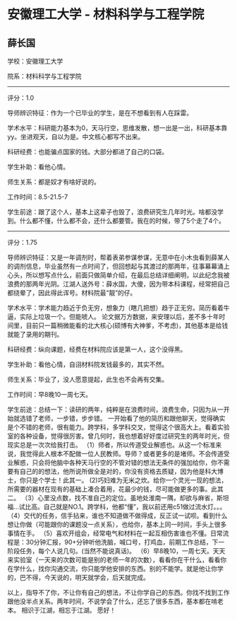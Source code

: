 # 安徽理工大学 - 材料科学与工程学院

## 薛长国

学校：安徽理工大学

院系：材料科学与工程学院

* * *

评分：1.0

导师辨识特征：作为一个已毕业的学生，是在不想看到有人在踩雷。

学术水平：科研能力基本为0，天马行空，思维发散，想一出是一出，科研基本靠yy。坐进观天，自以为是。中文核心都写不出来。

科研经费：也能骗点国家的钱。大部分都进了自己的口袋。

学生补助：看他心情。

师生关系：都是奴才有啥好说的。

工作时间：8.5-21.5-7

学生前途：跟了这个人，基本上这辈子也毁了，浪费研究生几年时光。啥都没学到。什么都不懂，什么都不会，还什么都要管。我在的时候，带了5个走了4个。

* * *

评分：1.75

导师辨识特征：又是一年调剂时，帮着表弟参谋参谋，无意中在小木虫看到薛某人的调剂信息，毕业虽然有一点时间了，但回想起与其渡过的那两年，往事幕幕涌上心头，所以想写点什么，前面只做简单介绍，在最后总结详细阐明，以此纪念我被浪费的那两年光阴。江湖人送外号：薛水国，大傻，因为带本科课程，经常把自己都绕晕了，因此得此诨号。材料院最“靓”的仔。

学术水平：学术能力趋近于负无穷，想象力（瞎几把想）趋于正无穷。简历看着牛逼，实际上垃圾一个。但能唬人。
论文据万方数据，来安理以后，差不多十年时间里，目前只一篇稍微能看的北大核心(硕博有大神爹，不考虑)，其他基本是给钱就能了录用的期刊。

科研经费：纵向课题，经费在材料院应该是第一人，这个没得黑。

学生补助：看他心情，自诩材料院发钱最多的，其实不然。

师生关系：毕业了，没人愿意提起，此生也不会再有交集。

工作时间：早8晚10一周七天。

学生前途：总结一下：读研的两年，纯粹是在浪费时间，浪费生命，只因为从一开始就选错了老师，一步错，步步错。
一开始看了他的简历和跟他聊天，觉得确实是个不错的老师，很有能力。跨学科，多学科交叉，觉得这个很高大上。看着实验室的各种设备，觉得很厉害。曾几何时，我也想着好好度过研究生的两年时光，但现实总是一次次给我打击。
（1）师者，所以传道受业解惑也。从这一个标准来说，我觉得此人根本不配做一位人民教师。导师？或者更多的是堵师。不会传道受业解惑，只会将他脑中各种天马行空的不管对错的想法无条件的强加给你，你不需要有自己的的想法，他所说所做全是对的，你没有资格去质疑，因为他是科大博士，你只是个学士！此其一。
(2)巧妇难为无米之炊。给你一个灵光一现的想法，所需要的器材在现有的基础上凑合着用，花最少的钱，尽可能做更多的事。此其二。
（3）心里没点数，找不准自己的定位。虽地处淮南一隅，却欲与麻省，斯坦福...试比高。自己就是NO.1。跨学科，他都“懂”，我以前还用c51做过流水灯。。。
（4）交代的任务，信手拈来，谁也不知道做不做得成，反正试一试呗。看到什么想让你做（可能跟你的课题没一点关系），也给你，基本上同一时间，手头上很多事情在手。
（5）喜欢开组会，经常电气和材料在一起互相伤害谁也不懂。日常流程是：30分钟汇报，90+分钟听他洗脑，喊口号，打鸡血，前期工作总结，下一阶段任务，每个人说几句。(当然不能说真话)。
（6）早8晚10，一周七天。天天来实验室（一天来的次数可能是别的老师一年的次数），看看你在干什么，看看你在学什么，找你沟通交流，你只能学他安排的东西。别的不能学。就是他让你学的，巴不得，今天说的，明天就学会，后天就完成。

以上，指导不了你，不让你有自己的想法，不让你学自己的东西。你找不找到工作跟他没半点关系。两年时间，不说学会了什么，还忘了很多东西，基本都在啃老本。
相识于江湖，相忘于江湖。
愿好！